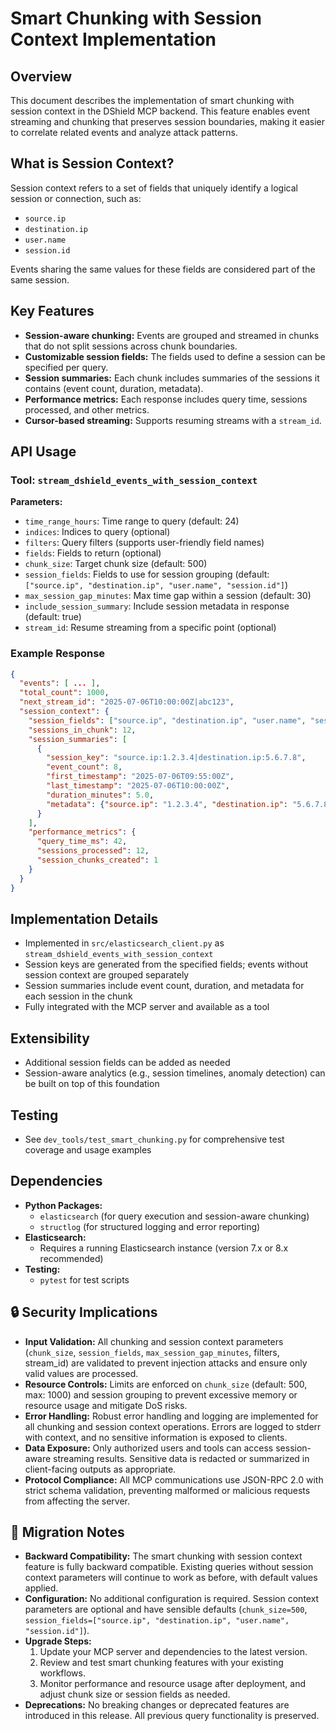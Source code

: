 # Smart Chunking with Session Context Implementation

## Overview
This document describes the implementation of smart chunking with session context in the DShield MCP backend. This feature enables event streaming and chunking that preserves session boundaries, making it easier to correlate related events and analyze attack patterns.

## What is Session Context?
Session context refers to a set of fields that uniquely identify a logical session or connection, such as:
- `source.ip`
- `destination.ip`
- `user.name`
- `session.id`

Events sharing the same values for these fields are considered part of the same session.

## Key Features
- **Session-aware chunking:** Events are grouped and streamed in chunks that do not split sessions across chunk boundaries.
- **Customizable session fields:** The fields used to define a session can be specified per query.
- **Session summaries:** Each chunk includes summaries of the sessions it contains (event count, duration, metadata).
- **Performance metrics:** Each response includes query time, sessions processed, and other metrics.
- **Cursor-based streaming:** Supports resuming streams with a `stream_id`.

## API Usage
### Tool: `stream_dshield_events_with_session_context`
**Parameters:**
- `time_range_hours`: Time range to query (default: 24)
- `indices`: Indices to query (optional)
- `filters`: Query filters (supports user-friendly field names)
- `fields`: Fields to return (optional)
- `chunk_size`: Target chunk size (default: 500)
- `session_fields`: Fields to use for session grouping (default: `["source.ip", "destination.ip", "user.name", "session.id"]`)
- `max_session_gap_minutes`: Max time gap within a session (default: 30)
- `include_session_summary`: Include session metadata in response (default: true)
- `stream_id`: Resume streaming from a specific point (optional)

### Example Response
```json
{
  "events": [ ... ],
  "total_count": 1000,
  "next_stream_id": "2025-07-06T10:00:00Z|abc123",
  "session_context": {
    "session_fields": ["source.ip", "destination.ip", "user.name", "session.id"],
    "sessions_in_chunk": 12,
    "session_summaries": [
      {
        "session_key": "source.ip:1.2.3.4|destination.ip:5.6.7.8",
        "event_count": 8,
        "first_timestamp": "2025-07-06T09:55:00Z",
        "last_timestamp": "2025-07-06T10:00:00Z",
        "duration_minutes": 5.0,
        "metadata": {"source.ip": "1.2.3.4", "destination.ip": "5.6.7.8"}
      }
    ],
    "performance_metrics": {
      "query_time_ms": 42,
      "sessions_processed": 12,
      "session_chunks_created": 1
    }
  }
}
```

## Implementation Details
- Implemented in `src/elasticsearch_client.py` as `stream_dshield_events_with_session_context`
- Session keys are generated from the specified fields; events without session context are grouped separately
- Session summaries include event count, duration, and metadata for each session in the chunk
- Fully integrated with the MCP server and available as a tool

## Extensibility
- Additional session fields can be added as needed
- Session-aware analytics (e.g., session timelines, anomaly detection) can be built on top of this foundation

## Testing
- See `dev_tools/test_smart_chunking.py` for comprehensive test coverage and usage examples 

## Dependencies

- **Python Packages:**
  - `elasticsearch` (for query execution and session-aware chunking)
  - `structlog` (for structured logging and error reporting)
- **Elasticsearch:**
  - Requires a running Elasticsearch instance (version 7.x or 8.x recommended)
- **Testing:**
  - `pytest` for test scripts

## 🔒 Security Implications

- **Input Validation:** All chunking and session context parameters (`chunk_size`, `session_fields`, `max_session_gap_minutes`, filters, stream_id) are validated to prevent injection attacks and ensure only valid values are processed.
- **Resource Controls:** Limits are enforced on `chunk_size` (default: 500, max: 1000) and session grouping to prevent excessive memory or resource usage and mitigate DoS risks.
- **Error Handling:** Robust error handling and logging are implemented for all chunking and session context operations. Errors are logged to stderr with context, and no sensitive information is exposed to clients.
- **Data Exposure:** Only authorized users and tools can access session-aware streaming results. Sensitive data is redacted or summarized in client-facing outputs as appropriate.
- **Protocol Compliance:** All MCP communications use JSON-RPC 2.0 with strict schema validation, preventing malformed or malicious requests from affecting the server.

## 🔄 Migration Notes

- **Backward Compatibility:** The smart chunking with session context feature is fully backward compatible. Existing queries without session context parameters will continue to work as before, with default values applied.
- **Configuration:** No additional configuration is required. Session context parameters are optional and have sensible defaults (`chunk_size=500`, `session_fields=["source.ip", "destination.ip", "user.name", "session.id"]`).
- **Upgrade Steps:**
  1. Update your MCP server and dependencies to the latest version.
  2. Review and test smart chunking features with your existing workflows.
  3. Monitor performance and resource usage after deployment, and adjust chunk size or session fields as needed.
- **Deprecations:** No breaking changes or deprecated features are introduced in this release. All previous query functionality is preserved. 